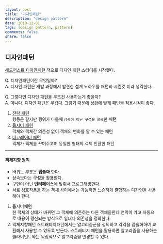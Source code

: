 ```yaml
---
layout: post
title: "디자인패턴"
description: "design pattern"
date: 2018-12-01
tags: [design pattern, pattern]
comments: false
share: false
---
```


## 디자인패턴

[헤드퍼스트 디자인패턴](http://www.hanbit.co.kr/store/books/look.php?p_code=B9860513241) 책으로 디자인 패턴 스터디를 시작했다.

Q. 디자인패턴이란 무엇일까?       
A. 디자인 패턴은 개발 과정에서 발견한 설계 노하우를 패턴화 시킨것 이라 생각한다.    

Q. 그렇다면 디자인 패턴을 무조건 사용하는게 좋을까?       
A. 아니다. 디자인 패턴은 무겁다. 그렇기 때문에 상황에 맞게 패턴을 적용시킴이 좋다.

    
1. [전략 패턴](https://shinyeonjong.github.io/2018-02-09/strategy-pattern/)         
행동은 같지만 행위가 다를때 ```상속이 아닌 구성을 활용```한 패턴
2. [옵저버 패턴](https://shinyeonjong.github.io/2018-12-22/observer-pattern/)        
객체와 객체간 의존성 없이 객체의 변화를 알 수 있는 패턴    
3. [데코레이터 패턴](https://shinyeonjong.github.io/2018-12-22/decorator-pattern/)     
객체가 객체를 꾸며주고며 동일한 형태의 객체 반환한 패턴

---
#### 객체지향 원칙        
* 바뀌는 부분은 **캡슐화** 한다.     
* 상속보다는 **구성**을 활용한다.     
* 구현이 아닌 **인터페이스**에 맞춰서 프로그래밍한다.      
* 서로 상호작용을 하는 객체 사이에서는 가능하면 느슨하게 결합하는 디자인을 사용해야 한다.       

1. 옵저버패턴        
한 객체의 상태가 바뀌면 그 객체에 의존하는 다른 객체들한테 연락이 가고 자동으로 내용이 갱신되는 방식으로 일대다 의존성을 정의한다.
2. 객체지향패턴 
스트래티지패턴에서는 알고리즘군을 정의하고 각각을 캡슐화하여 교환해서 사용할 수 있도록 만든다. 스트래티지 패턴을 활용하면 알고리즘을 사용하는 클라이언트와는 독립적으로 알고리즘을 변경할 수 있다.